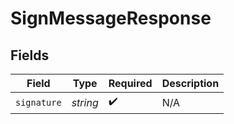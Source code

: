 # SignMessageResponse


## Fields

| Field              | Type               | Required           | Description        |
| ------------------ | ------------------ | ------------------ | ------------------ |
| `signature`        | *string*           | :heavy_check_mark: | N/A                |